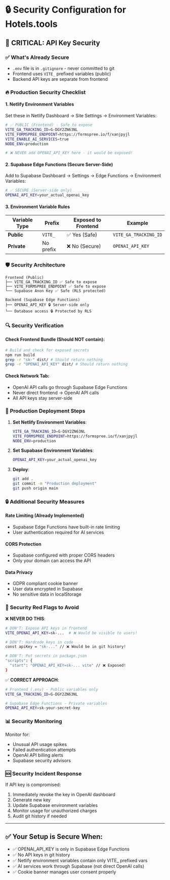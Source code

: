 # 🔒 Security Configuration for Hotels.tools

## 🚨 **CRITICAL: API Key Security**

### ✅ **What's Already Secure**
- `.env` file is in `.gitignore` - never committed to git
- Frontend uses `VITE_` prefixed variables (public)
- Backend API keys are separate from frontend

### 🔥 **Production Security Checklist**

#### 1. **Netlify Environment Variables**
Set these in Netlify Dashboard → Site Settings → Environment Variables:

```bash
# ✅ PUBLIC (Frontend) - Safe to expose
VITE_GA_TRACKING_ID=G-DGY2ZN63NL
VITE_FORMSPREE_ENDPOINT=https://formspree.io/f/xanjpyjl
VITE_ENABLE_AI_SERVICES=true
NODE_ENV=production

# ❌ NEVER add OPENAI_API_KEY here - it would be exposed!
```

#### 2. **Supabase Edge Functions** (Secure Server-Side)
Add to Supabase Dashboard → Settings → Edge Functions → Environment Variables:

```bash
# ✅ SECURE (Server-side only)
OPENAI_API_KEY=your_actual_openai_key
```

#### 3. **Environment Variable Rules**

| Variable Type | Prefix | Exposed to Frontend | Example |
|---------------|--------|-------------------|---------|
| **Public** | `VITE_` | ✅ Yes (Safe) | `VITE_GA_TRACKING_ID` |
| **Private** | No prefix | ❌ No (Secure) | `OPENAI_API_KEY` |

### 🛡️ **Security Architecture**

```
Frontend (Public)
├── VITE_GA_TRACKING_ID ✅ Safe to expose
├── VITE_FORMSPREE_ENDPOINT ✅ Safe to expose
└── Supabase Anon Key ✅ Safe (RLS protected)

Backend (Supabase Edge Functions)
├── OPENAI_API_KEY 🔒 Server-side only
└── Database access 🔒 Protected by RLS
```

### 🔍 **Security Verification**

#### Check Frontend Bundle (Should NOT contain):
```bash
# Build and check for exposed secrets
npm run build
grep -r "sk-" dist/ # Should return nothing
grep -r "OPENAI_API_KEY" dist/ # Should return nothing
```

#### Check Network Tab:
- OpenAI API calls go through Supabase Edge Functions
- Never direct frontend → OpenAI API calls
- All API keys stay server-side

### 🚀 **Production Deployment Steps**

1. **Set Netlify Environment Variables**:
   ```bash
   VITE_GA_TRACKING_ID=G-DGY2ZN63NL
   VITE_FORMSPREE_ENDPOINT=https://formspree.io/f/xanjpyjl
   NODE_ENV=production
   ```

2. **Set Supabase Environment Variables**:
   ```bash
   OPENAI_API_KEY=your_actual_openai_key
   ```

3. **Deploy**:
   ```bash
   git add .
   git commit -m "Production deployment"
   git push origin main
   ```

### 🔒 **Additional Security Measures**

#### Rate Limiting (Already Implemented)
- Supabase Edge Functions have built-in rate limiting
- User authentication required for AI services

#### CORS Protection
- Supabase configured with proper CORS headers
- Only your domain can access the API

#### Data Privacy
- GDPR compliant cookie banner
- User data encrypted in Supabase
- No sensitive data in localStorage

### 🚨 **Security Red Flags to Avoid**

❌ **NEVER DO THIS**:
```bash
# DON'T: Expose API keys in frontend
VITE_OPENAI_API_KEY=sk-...  # ❌ Would be visible to users!

# DON'T: Hardcode keys in code
const apiKey = "sk-..." // ❌ Would be in git history!

# DON'T: Put secrets in package.json
"scripts": {
  "start": "OPENAI_API_KEY=sk-... vite" // ❌ Exposed!
}
```

✅ **CORRECT APPROACH**:
```bash
# Frontend (.env) - Public variables only
VITE_GA_TRACKING_ID=G-DGY2ZN63NL

# Supabase Edge Functions - Private variables
OPENAI_API_KEY=sk-your-secret-key
```

### 📊 **Security Monitoring**

Monitor for:
- Unusual API usage spikes
- Failed authentication attempts  
- OpenAI API billing alerts
- Supabase security advisors

### 🆘 **Security Incident Response**

If API key is compromised:
1. Immediately revoke the key in OpenAI dashboard
2. Generate new key
3. Update Supabase environment variables
4. Monitor usage for unauthorized charges
5. Audit git history if needed

---

## ✅ **Your Setup is Secure When**:
- ✅ OPENAI_API_KEY is only in Supabase Edge Functions
- ✅ No API keys in git history
- ✅ Netlify environment variables contain only VITE_ prefixed vars
- ✅ AI services work through Supabase (not direct OpenAI calls)
- ✅ Cookie banner manages user consent properly 